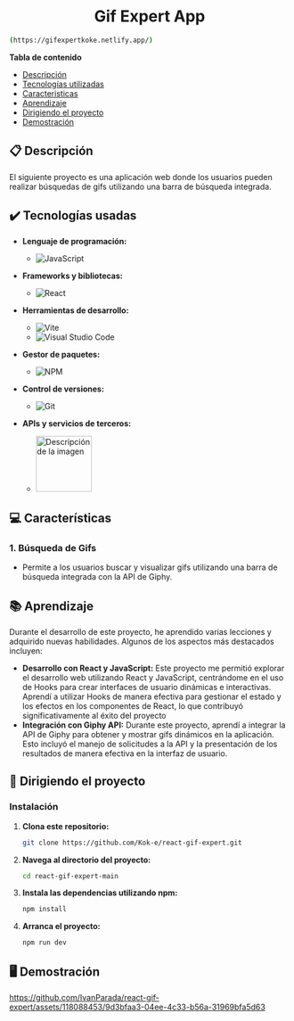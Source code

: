 <h1 align="center"> Gif Expert App </h1>

```bash
(https://gifexpertkoke.netlify.app/)
```


**Tabla de contenido**   
* [Descripción](#descripcion)
* [Tecnologías utilizadas](#tec-util)
* [Caracteristicas](#caract)
* [Aprendizaje](#aprendizaje)
* [Dirigiendo el proyecto](#instrucciones)
* [Demostración](#img)
## 📋 Descripción<a name="descripcion"></a>
  El siguiente proyecto es una aplicación web donde los usuarios pueden realizar búsquedas de gifs utilizando una barra de búsqueda integrada.

## ✔️ Tecnologías usadas<a name="tec-util"></a>

* <b>Lenguaje de programación:</b>
  * ![JavaScript](https://img.shields.io/badge/javascript-%23323330.svg?style=for-the-badge&logo=javascript&logoColor=%23F7DF1E)

* <b>Frameworks y bibliotecas:</b>
  * ![React](https://img.shields.io/badge/react-%2320232a.svg?style=for-the-badge&logo=react&logoColor=%2361DAFB)
        
* <b>Herramientas de desarrollo:</b>
  * ![Vite](https://img.shields.io/badge/vite-%23646CFF.svg?style=for-the-badge&logo=vite&logoColor=white)
  * ![Visual Studio Code](https://img.shields.io/badge/Visual%20Studio%20Code-0078d7.svg?style=for-the-badge&logo=visual-studio-code&logoColor=white)
    
* <b>Gestor de paquetes:</b>
  * ![NPM](https://img.shields.io/badge/NPM-%23CB3837.svg?style=for-the-badge&logo=npm&logoColor=white)
    
* <b>Control de versiones:</b>
  * ![Git](https://img.shields.io/badge/git-%23F05033.svg?style=for-the-badge&logo=git&logoColor=white)
    
* <b>APIs y servicios de terceros:</b>
  * <img src="https://images.gmanews.tv/webpics/2021/12/giphy_logo_2021_12_24_01_33_02.jpg" alt="Descripción de la imagen" width="100">


## 💻 Características<a name="caract"></a>

### 1. Búsqueda de Gifs
- Permite a los usuarios buscar y visualizar gifs utilizando una barra de búsqueda integrada con la API de Giphy.

## 📚 Aprendizaje<a name="aprendizaje"></a>

Durante el desarrollo de este proyecto, he aprendido varias lecciones y adquirido nuevas habilidades. Algunos de los aspectos más destacados incluyen:

- **Desarrollo con React y JavaScript:** Este proyecto me permitió explorar el desarrollo web utilizando React y JavaScript, centrándome en el uso de Hooks para crear interfaces de usuario dinámicas e interactivas. Aprendí a utilizar Hooks de manera efectiva para gestionar el estado y los efectos en los componentes de React, lo que contribuyó significativamente al éxito del proyecto
- **Integración con Giphy API:** Durante este proyecto, aprendí a integrar la API de Giphy para obtener y mostrar gifs dinámicos en la aplicación. Esto incluyó el manejo de solicitudes a la API y la presentación de los resultados de manera efectiva en la interfaz de usuario.


## 🚦 Dirigiendo el proyecto<a name="instrucciones"></a>

### Instalación

1. **Clona este repositorio:**

    ```bash
    git clone https://github.com/Kok-e/react-gif-expert.git
    ```

2. **Navega al directorio del proyecto:**

    ```bash
    cd react-gif-expert-main
    ```

3. **Instala las dependencias utilizando npm:**

    ```bash
    npm install
    ```
    
4. **Arranca el proyecto:**
   
    ```bash
    npm run dev
    ```



## 🖥️ Demostración<a name="img"></a>

https://github.com/IvanParada/react-gif-expert/assets/118088453/9d3bfaa3-04ee-4c33-b56a-31969bfa5d63
